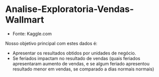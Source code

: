 # Analise-Exploratoria-Vendas-Wallmart

- Fonte: Kaggle.com

Nosso objetivo principal com estes dados é: 
- Apresentar os resultados obtidos por unidades de negócio.
- Se feriados impactam no resultado de vendas (quais feriados apresentaram aumento de vendas, e se algum feriado apresentou resultado menor em vendas, se comparado a dias normais normais)
